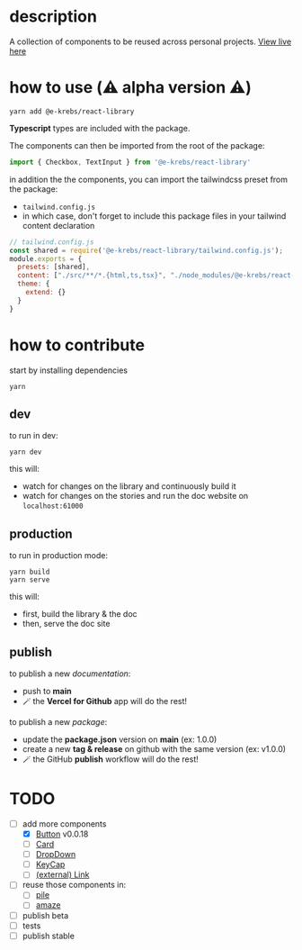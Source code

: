 # description

A collection of components to be reused across personal projects.
[View live here](https://e-krebs-react-library.vercel.app)

# how to use (⚠️ alpha version ⚠️)
```
yarn add @e-krebs/react-library
```
**Typescript** types are included with the package.

The components can then be imported from the root of the package:
```ts
import { Checkbox, TextInput } from '@e-krebs/react-library'
```

in addition the the components, you can import the tailwindcss preset from the package:
- `tailwind.config.js`
- in which case, don't forget to include this package files in your tailwind content declaration

```js
// tailwind.config.js
const shared = require('@e-krebs/react-library/tailwind.config.js');
module.exports = {
  presets: [shared],
  content: ["./src/**/*.{html,ts,tsx}", "./node_modules/@e-krebs/react-library/dist/**/*.js"],
  theme: {
    extend: {}
  }
}
```

# how to contribute

start by installing dependencies
```
yarn
```

## dev

to run in dev:
```
yarn dev
```
this will:
- watch for changes on the library and continuously build it
- watch for changes on the stories and run the doc website on `localhost:61000`

## production

to run in production mode:
```
yarn build
yarn serve
```
this will:
- first, build the library & the doc
- then, serve the doc site

## publish

to publish a new _documentation_:
- push to **main**
- 🪄 the **Vercel for Github** app  will do the rest!

to publish a new _package_:
- update the **package.json** version on **main** (ex: 1.0.0)
- create a new **tag & release** on github with the same version (ex: v1.0.0)
- 🪄 the GitHub **publish** workflow will do the rest!

# TODO
- [ ] add more components
  - [x] [Button](https://github.com/e-krebs/amaze/blob/main/components/elements/Button.tsx) v0.0.18
  - [ ] [Card](https://github.com/e-krebs/amaze/blob/main/components/elements/Card.tsx)
  - [ ] [DropDown](https://github.com/e-krebs/amaze/blob/main/components/elements/DropDown.tsx)
  - [ ] [KeyCap](https://github.com/e-krebs/amaze/blob/main/components/elements/KeyCap.tsx)
  - [ ] [(external) Link](https://github.com/e-krebs/amaze/blob/main/components/elements/ExternalLink.tsx)
- [ ] reuse those components in:
  - [ ] [pile](https://github.com/e-krebs/pile)
  - [ ] [amaze](https://github.com/e-krebs/amaze)
- [ ] publish beta
- [ ] tests
- [ ] publish stable
